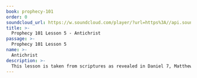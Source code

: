 ```yaml
---
book: prophecy-101
order: 0
soundcloud_url: https://w.soundcloud.com/player/?url=https%3A//api.soundcloud.com/tracks/
title: >-
  Prophecy 101 Lesson 5 - Antichrist
passage: >-
  Prophecy 101 Lesson 5
name: >-
  Antichrist
description: >-
  This lesson is taken from scriptures as revealed in Daniel 7, Matthew 24, 2Thess.2, and Revelation 13.  The word "Antichrist" only appears one time in the Bible, namely in 1st John. But other Bible books speak of this evil person as "the little horn", "the man of lawlessness", and "the beast out of the sea". The Antichrist will appear in the world. Listen to this lesson to find out what will happen.
---
```


